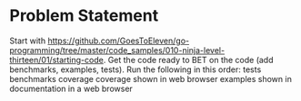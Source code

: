 # Problem Statement

Start with https://github.com/GoesToEleven/go-programming/tree/master/code_samples/010-ninja-level-thirteen/01/starting-code. Get the code ready to BET on the code (add benchmarks, examples, tests). Run the following in this order:
tests
benchmarks
coverage
coverage shown in web browser
examples shown in documentation in a web browser
